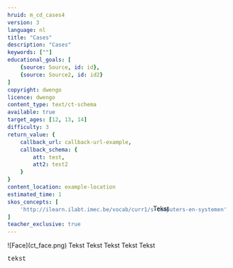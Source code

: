 ```yaml
---
hruid: m_cd_cases4
version: 3
language: nl
title: "Cases"
description: "Cases"
keywords: [""]
educational_goals: [
    {source: Source, id: id}, 
    {source: Source2, id: id2}
]
copyright: dwengo
licence: dwengo
content_type: text/ct-schema
available: true
target_ages: [12, 13, 14]
difficulty: 3
return_value: {
    callback_url: callback-url-example,
    callback_schema: {
        att: test,
        att2: test2
    }
}
content_location: example-location
estimated_time: 1
skos_concepts: [
    'http://ilearn.ilabt.imec.be/vocab/curr1/s-computers-en-systemen'
]
teacher_exclusive: true
---
```


<context>
![Face](ct_face.png)
<div style="position:absolute;right:0px;width:40%;height:100px;margin-top:-100px;margin-right:20px">
Tekst
</div>
</context>
<decomposition>
Tekst
</decomposition>
<patternRecognition>
Tekst
</patternRecognition>
<abstraction>
Tekst
</abstraction>
<algorithms>
Tekst
</algorithms>
<implementation>
Tekst
<p style="  font-family: 'Courier New', monospace;">tekst</p>
</implementation>

